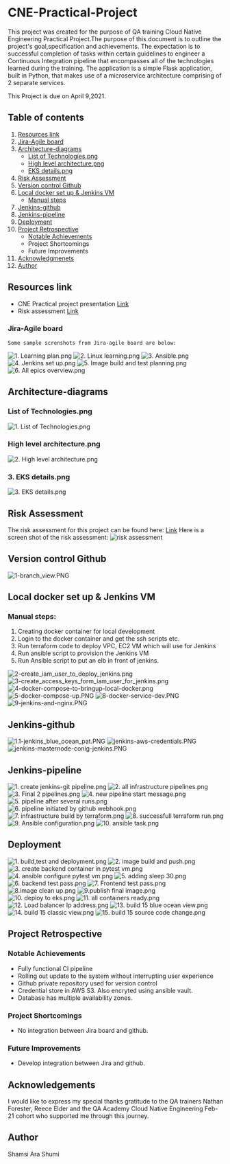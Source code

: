 # CNE-Practical-Project

This project was created for the purpose of QA training Cloud 
Native Engineering Practical Project.The purpose of this 
document is to outline the project's goal,specification and 
achievements.  The expectation is to successful completion of
tasks within certain guidelines to engineer a Continuous 
Integration pipeline that encompasses all of the technologies
learned during the training. The application is a simple 
Flask application, built in Python, that makes use of a 
microservice architecture comprising of 2 separate services.

This Project is due on April 9,2021. 

## Table of contents

1. [Resources link](https://github.com/sashumi/CNE-Practical-Project/tree/main#resources-link)
2. [Jira-Agile board](https://github.com/sashumi/CNE-Practical-Project#jira-agile-board)
3. [Architecture-diagrams](https://github.com/sashumi/CNE-Practical-Project#architecture-diagrams)
    * [List of Technologies.png](https://github.com/sashumi/CNE-Practical-Project#list-of-technologiespng)
    * [High level architecture.png](https://github.com/sashumi/CNE-Practical-Project#high-level-architecturepng)
    * [EKS details.png](https://github.com/sashumi/CNE-Practical-Project#3-eks-detailspng)
4. [Risk Assessment](https://github.com/sashumi/CNE-Practical-Project/tree/main#risk-assessment)
5. [Version control Github](https://github.com/sashumi/CNE-Practical-Project#version-control-github)
6. [Local docker set up & Jenkins VM](https://github.com/sashumi/CNE-Practical-Project#local-docker-set-up--jenkins-vm)
    * [Manual steps](https://github.com/sashumi/CNE-Practical-Project#manual-steps)
7. [Jenkins-github](https://github.com/sashumi/CNE-Practical-Project#jenkins-github)
8. [Jenkins-pipeline](https://github.com/sashumi/CNE-Practical-Project#jenkins-pipeline)
9. [Deployment](https://github.com/sashumi/CNE-Practical-Project#deployment)   
10. [Project Retrospective](https://github.com/sashumi/CNE-Practical-Project/tree/main#Project-Retrospective)
    * [Notable Achievements](https://github.com/sashumi/CNE-Practical-Project#notable-achievements)
    * Project Shortcomings
    * Future Improvements
11. [Acknowledgmenets](https://github.com/sashumi/CNE-Practical-Project/blob/main/README.md#acknowledgements)
12. [Author](https://github.com/sashumi/CNE-Practical-Project/blob/main/README.md#author)


## Resources link

* CNE Practical project presentation [Link](https://docs.google.com/presentation/d/1hXuTTOvhEixon15tFNLaWaY7T-18X_8m9qRHqRZG_DI/edit?usp=sharing)
* Risk assessment [Link](https://github.com/sashumi/CNE-Practical-Project/blob/2e88d50a40b0ff07ce053c6de22130048b3b0ca1/Risk%20assessment-%20CNE%20practical%20project.pdf)

### Jira-Agile board
    Some sample screnshots from Jira-agile board are below:
   ![1. Learning plan.png](https://github.com/sashumi/CNE-Practical-Project/blob/632cc724a3510ea122bff6b81259986129e34f1d/docs/Jira/1.%20Learning%20plan.png)
   ![2. Linux learning.png](https://github.com/sashumi/CNE-Practical-Project/blob/632cc724a3510ea122bff6b81259986129e34f1d/docs/Jira/2.%20Linux%20learning.png)
   ![3. Ansible.png](https://github.com/sashumi/CNE-Practical-Project/blob/632cc724a3510ea122bff6b81259986129e34f1d/docs/Jira/3.%20Ansible.png)
   ![4. Jenkins set up.png](https://github.com/sashumi/CNE-Practical-Project/blob/632cc724a3510ea122bff6b81259986129e34f1d/docs/Jira/4.%20Jenkins%20set%20up.png)
   ![5. Image build and test planning.png](https://github.com/sashumi/CNE-Practical-Project/blob/632cc724a3510ea122bff6b81259986129e34f1d/docs/Jira/5.%20Image%20build%20and%20test%20planning.png)
   ![6. All epics overview.png](https://github.com/sashumi/CNE-Practical-Project/blob/632cc724a3510ea122bff6b81259986129e34f1d/docs/Jira/6.%20All%20epics%20overview.png)

## Architecture-diagrams

### List of Technologies.png
   ![1. List of Technologies.png](https://github.com/sashumi/CNE-Practical-Project/blob/77475cb52286b34decc896aa10ad9cf14c135189/docs/diagrams/1.%20List%20of%20Technologies.png)
### High level architecture.png
   ![2. High level architecture.png](https://github.com/sashumi/CNE-Practical-Project/blob/77475cb52286b34decc896aa10ad9cf14c135189/docs/diagrams/2.%20High%20level%20architecture.png)
### 3. EKS details.png
   ![3. EKS details.png](https://github.com/sashumi/CNE-Practical-Project/blob/77475cb52286b34decc896aa10ad9cf14c135189/docs/diagrams/3.%20EKS%20details.png)


## Risk Assessment
   The risk assessment for this project can be found here: [Link](https://github.com/sashumi/CNE-Practical-Project/blob/2e88d50a40b0ff07ce053c6de22130048b3b0ca1/Risk%20assessment-%20CNE%20practical%20project.pdf)
   Here is a screen shot of the risk assessment:
![risk assessment](https://github.com/sashumi/CNE-Practical-Project/blob/34934c3ca4ada1b942d75fba5f16b63bd51da4a9/docs/Risk%20assessment/Risk%20assessment.png)

## Version control Github
   ![1-branch_view.PNG](https://github.com/sashumi/CNE-Practical-Project/blob/f73d400c719d2c016115427ac6c4bdb0e17a69ae/docs/phase1/images/1-branch_view.PNG)
   

## Local docker set up & Jenkins VM 
### Manual steps:

   1. Creating docker container for local development
   2. Login to the docker container and get the ssh scripts etc.
   3. Run terraform code to deploy VPC, EC2 VM which will use for Jenkins
   4. Run ansible script to provision the Jenkins VM
   5. Run Ansible script to put an elb in front of jenkins.

![2-create_iam_user_to_deploy_jenkins.png](https://github.com/sashumi/CNE-Practical-Project/blob/f73d400c719d2c016115427ac6c4bdb0e17a69ae/docs/phase1/images/2-create_iam_user_to_deploy_jenkins.png)
![3-create_access_keys_form_iam_user_for_jenkins.png](https://github.com/sashumi/CNE-Practical-Project/blob/f73d400c719d2c016115427ac6c4bdb0e17a69ae/docs/phase1/images/3-create_access_keys_form_iam_user_for_jenkins.png)
![4-docker-compose-to-bringup-local-docker.png](https://github.com/sashumi/CNE-Practical-Project/blob/f73d400c719d2c016115427ac6c4bdb0e17a69ae/docs/phase1/images/4-docker-compose-to-bringup-local-docker.png)
![5-docker-compose-up.PNG](https://github.com/sashumi/CNE-Practical-Project/blob/f73d400c719d2c016115427ac6c4bdb0e17a69ae/docs/phase1/images/5-docker-compose-up.PNG)
![8-docker-service-dev.PNG](https://github.com/sashumi/CNE-Practical-Project/blob/f73d400c719d2c016115427ac6c4bdb0e17a69ae/docs/phase1/images/8-docker-service-dev.PNG)
![9-jenkins-and-nginx.PNG](https://github.com/sashumi/CNE-Practical-Project/blob/f73d400c719d2c016115427ac6c4bdb0e17a69ae/docs/phase1/images/9-jenkins-and-nginx.PNG)


## Jenkins-github
   ![1.1-jenkins_blue_ocean_pat.PNG](https://github.com/sashumi/CNE-Practical-Project/blob/f73d400c719d2c016115427ac6c4bdb0e17a69ae/docs/phase2/images/1.1-jenkins_blue_ocean_pat.PNG)
   ![jenkins-aws-credentials.PNG](https://github.com/sashumi/CNE-Practical-Project/blob/f73d400c719d2c016115427ac6c4bdb0e17a69ae/docs/phase2/images/jenkins-aws-credentials.PNG)
   ![jenkins-masternode-conig-jenkins.PNG](https://github.com/sashumi/CNE-Practical-Project/blob/f73d400c719d2c016115427ac6c4bdb0e17a69ae/docs/phase2/images/jenkins-masternode-conig-jenkins.PNG)

## Jenkins-pipeline
   ![1. create jenkins-git pipeline.png](https://github.com/sashumi/CNE-Practical-Project/blob/3929bdfd42706be0738ec7d64047af799f88cb03/docs/jenkins-pipeline/1.%20create%20jenkins-git%20pipeline.png)
   ![2. all infrastructure pipelines.png](https://github.com/sashumi/CNE-Practical-Project/blob/3929bdfd42706be0738ec7d64047af799f88cb03/docs/jenkins-pipeline/2.%20all%20infrastructure%20pipelines.png)
   ![3. Final 2 pipelines.png](https://github.com/sashumi/CNE-Practical-Project/blob/3929bdfd42706be0738ec7d64047af799f88cb03/docs/jenkins-pipeline/3.%20Final%202%20pipelines.png)
   ![4. new pipeline start message.png](https://github.com/sashumi/CNE-Practical-Project/blob/3929bdfd42706be0738ec7d64047af799f88cb03/docs/jenkins-pipeline/4.%20new%20pipeline%20start%20message.png)
   ![5. pipeline after several runs.png](https://github.com/sashumi/CNE-Practical-Project/blob/3929bdfd42706be0738ec7d64047af799f88cb03/docs/jenkins-pipeline/5.%20pipeline%20after%20several%20runs.png)
   ![6. pipeline initiated by github webhook.png](https://github.com/sashumi/CNE-Practical-Project/blob/3929bdfd42706be0738ec7d64047af799f88cb03/docs/jenkins-pipeline/6.%20pipeline%20initiated%20by%20github%20webhook.png)
   ![7. infrastructure build by terraform.png](https://github.com/sashumi/CNE-Practical-Project/blob/3929bdfd42706be0738ec7d64047af799f88cb03/docs/jenkins-pipeline/7.%20infrastructure%20build%20by%20terraform.png)
   ![8. successfull terraform run.png](https://github.com/sashumi/CNE-Practical-Project/blob/3929bdfd42706be0738ec7d64047af799f88cb03/docs/jenkins-pipeline/8.%20successfull%20terraform%20run.png)
   ![9. Ansible configuration.png](https://github.com/sashumi/CNE-Practical-Project/blob/3929bdfd42706be0738ec7d64047af799f88cb03/docs/jenkins-pipeline/9.%20Ansible%20configuration.png)
   ![10. ansible task.png](https://github.com/sashumi/CNE-Practical-Project/blob/3929bdfd42706be0738ec7d64047af799f88cb03/docs/jenkins-pipeline/10.%20ansible%20task.png)
   
## Deployment
![1. build,test and deployment.png](https://github.com/sashumi/CNE-Practical-Project/blob/7afb151f19fb5724af4d81a18083d00ac35f9683/docs/deployment/1.%20build,test%20and%20deployment.png)
![2. image build and push.png](https://github.com/sashumi/CNE-Practical-Project/blob/7afb151f19fb5724af4d81a18083d00ac35f9683/docs/deployment/2.%20image%20build%20and%20push.png)
![3. create backend container in pytest vm.png](https://github.com/sashumi/CNE-Practical-Project/blob/7afb151f19fb5724af4d81a18083d00ac35f9683/docs/deployment/3.%20create%20backend%20container%20in%20pytest%20vm.png)
![4. ansible configure pytest vm.png](https://github.com/sashumi/CNE-Practical-Project/blob/7afb151f19fb5724af4d81a18083d00ac35f9683/docs/deployment/4.%20ansible%20configure%20pytest%20vm.png)
![5. adding sleep 30.png](https://github.com/sashumi/CNE-Practical-Project/blob/7afb151f19fb5724af4d81a18083d00ac35f9683/docs/deployment/5.%20adding%20sleep%2030.png)
![6. backend test pass.png](https://github.com/sashumi/CNE-Practical-Project/blob/7afb151f19fb5724af4d81a18083d00ac35f9683/docs/deployment/6.%20backend%20test%20pass.png)
![7. Frontend test pass.png](https://github.com/sashumi/CNE-Practical-Project/blob/7afb151f19fb5724af4d81a18083d00ac35f9683/docs/deployment/7.%20Frontend%20test%20pass.png)
![8.image clean up.png](https://github.com/sashumi/CNE-Practical-Project/blob/7afb151f19fb5724af4d81a18083d00ac35f9683/docs/deployment/8.image%20clean%20up.png)
![9.publish final image.png](https://github.com/sashumi/CNE-Practical-Project/blob/7afb151f19fb5724af4d81a18083d00ac35f9683/docs/deployment/9.publish%20final%20image.png)
![10. deploy to eks.png](https://github.com/sashumi/CNE-Practical-Project/blob/7afb151f19fb5724af4d81a18083d00ac35f9683/docs/deployment/10.%20deploy%20to%20eks.png)
![11. all containers ready.png](https://github.com/sashumi/CNE-Practical-Project/blob/7afb151f19fb5724af4d81a18083d00ac35f9683/docs/deployment/11.%20all%20containers%20ready.png)
![12. Load balancer Ip address.png](https://github.com/sashumi/CNE-Practical-Project/blob/7afb151f19fb5724af4d81a18083d00ac35f9683/docs/deployment/12.%20Load%20balancer%20Ip%20address.png)
![13. build 15 blue ocean view.png](https://github.com/sashumi/CNE-Practical-Project/blob/7afb151f19fb5724af4d81a18083d00ac35f9683/docs/deployment/13.%20build%2015%20blue%20ocean%20view.png)
![14. build 15 classic view.png](https://github.com/sashumi/CNE-Practical-Project/blob/7afb151f19fb5724af4d81a18083d00ac35f9683/docs/deployment/14.%20build%2015%20classic%20view.png)
![15. build 15 source code change.png](https://github.com/sashumi/CNE-Practical-Project/blob/7afb151f19fb5724af4d81a18083d00ac35f9683/docs/deployment/15.%20build%2015%20source%20code%20change.png)

## Project Retrospective

### Notable Achievements

* Fully functional CI pipeline
* Rolling out update to the system without interrupting user experience
* Github private repository used for version control
* Credential store in AWS S3. Also encryted using ansible vault.
* Database has multiple availability zones.

### Project Shortcomings
* No integration between Jira board and github.

### Future Improvements
* Develop integration between Jira and github.

## Acknowledgements

I would like to express my special thanks gratitude to the QA trainers Nathan Forester, Reece Elder and the QA Academy Cloud Native
Engineering Feb-21 cohort who supported me through this journey.

## Author

Shamsi Ara Shumi
   
